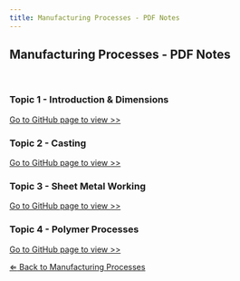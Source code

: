 ```yaml
---
title: Manufacturing Processes - PDF Notes
---
```


<h2>Manufacturing Processes - PDF Notes</h2>
<br>
<div class="card-div">
<div class="card">
<h3>Topic 1 - Introduction & Dimensions</h3>
<p class="card-p"><a href="https://github.com/nailahgucon/ntu-notes-files/blob/main/manufacturing-processes/written-notes/topic-1--introduction-and-dimensions/ma2004_Topic1_notes.pdf" class="card-a" target="_blank">Go to GitHub page to view >></a></p>
</div>

<div class="card">
<h3>Topic 2 - Casting</h3>
<p class="card-p"><a href="https://github.com/nailahgucon/ntu-notes-files/blob/main/manufacturing-processes/written-notes/topic-2--casting/ma2004_Topic2_notes.pdf" class="card-a" target="_blank">Go to GitHub page to view >></a></p>
</div>

<div class="card">
<h3>Topic 3 - Sheet Metal Working</h3>
<p class="card-p"><a href="https://github.com/nailahgucon/ntu-notes-files/blob/main/manufacturing-processes/written-notes/topic-3--sheet-metal-working/ma2004_Topic3_notes.pdf" class="card-a" target="_blank">Go to GitHub page to view >></a></p>
</div>

<div class="card">
<h3>Topic 4 - Polymer Processes</h3>
<p class="card-p"><a href="https://github.com/nailahgucon/ntu-notes-files/blob/main/manufacturing-processes/written-notes/topic-4--polymer-processes/ma2004_Topic4_notes.pdf" class="card-a" target="_blank">Go to GitHub page to view >></a></p>
</div>
</div>
<p><a href="/notes/manufacturing-processes/"><bold>&#8656;</bold> Back to Manufacturing Processes</a></p>